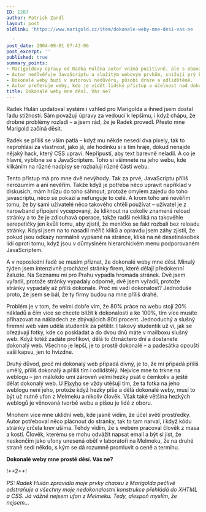 ```yaml
---
ID: 1287
author: Patrick Zandl
layout: post
oldlink: 'https://www.marigold.cz/item/dokonale-weby-mne-desi-vas-ne

  '
post_date: 2004-09-01 07:43:06
post_excerpt: ''
published: true
summary_points:
- Marigoldovy úpravy od Radka Hulána autor vnímá pozitivně, ale s obavami.
- Autor nedůvěřuje JavaScriptu a složitým webovým prvkům, snižují prý klikanost.
- Dokonalé weby budí v autorovi nedůvěru, působí draze a odlidštěně.
- Autor preferuje weby, kde je vidět lidský přístup a účelnost nad dokonalostí.
title: Dokonalé weby mne děsí. Vás ne?
---
```


<p>
Radek Hulán updatoval systém i vzhled pro Marigolda a ihned jsem dostal řadu stížností. Sám považuji úpravy za vedoucí k lepšímu, i když chápu, že drobné problémy rozladí – a jsem rád, že je Radek provedl. Přesto mne Marigold začíná děsit. </p>

<p>
Radek se příliš se vším patlá – když mu někde nesedí dva pixely, tak to neprohlásí za vlastnost, jako já, ale hodinku si s tím hraje, dokud nenajde nějaký hack, který CSS upraví. Nepřipustí, aby text barevně neladil. A co je hlavní, vyblbne se s JavaScriptem. Toho si všimnete na jeho webu, kde klikáním na různé nadpisy se rozbalují různé části webu. </p>

<p>
Tento přístup má pro mne dvě nevýhody. Tak za prvé, JavaScriptu příliš nerozumím a ani nevěřím. Takže když je potřeba něco upravit například v diskusích, mám hrůzu do toho sáhnout, protože omylem zajedu do toho javascriptu, něco se pokazí a nefunguje to celé. A krom toho ani nevěřím tomu, že by sami uživatelé něco takového chtěli používat – uživatel je z narowband připojení vycepovaný, že kliknout na cokoliv znamená reload stránky a to že je zdlouhavá operace, takže radši nekliká na takovéhle serepetičky jen kvůli tomu, aby zjistil, že meníčko se fakt rozbalí bez reloadu stránky. Kdysi jsem na to nasadil měřič kliků a opravdu jsem záhy zjistil, že pokud jsou odkazy normálně vypsané na stránce, kliká na ně desetinásobek lidí oproti tomu, když jsou v důmyslném hierarchickém menu podporovaném JavaScriptem. </p>

<p>
A v neposlední řadě se musím přiznat, že dokonalé weby mne děsí. Minulý týden jsem intenzivně procházel stránky firem, které dělají předokenní žaluzie. Na Seznamu mi pro Prahu vypadla hromada stránek. Dvě jsem vyřadil, protože stránky vypadaly odporně, dvě jsem vyřadil, protože stránky vypadaly až příliš dokonale. Proč mi vadí dokonalost? Jednoduše proto, že jsem se bál, že ty firmy budou na mne příliš drahé. </p>

<p>
Problém je v tom, že velmi dobře vím, že 80% práce na webu stojí 20% nákladů a čím více se chcete blížit k dokonalosti a ke 100%, tím více musíte přihazovat na nákladech ze zbývajících 80ti procent. Jednoduchý a slušný firemní web vám udělá studentík za pětilitr. I takový studentík už ví, jak se ořezávají fotky, kde co poskládat a do dvou dnů máte v mailboxu slušný web. Když totéž zadáte profíkovi, dělá to čtrnáctero dní a dostanete dokonalý web. Všechno je lepší, je to prostě dokonalé – a padesátka opouští vaši kapsu, jen to hvízdne. </p>

<p>
Druhý důvod, proč mi dokonalý web připadá divný, je to, že mi připadá příliš umělý, přiliš dokonalý a příliš tím i odlidštělý. Nejvíce mne to trkne na weblogu – jen málokdo umí zároveň velmi hezky psát o čemkoliv a ještě dělat dokonalý web. U <a href="http://www.pixy.cz/">Pixyho</a> se vždy utěšuji tím, že ta fotka na jeho weblogu není jeho, protože když hezky píše a dělá dokonalé weby, musí to být už nutně ufon z Melmeku a nikoliv člověk. Však také většina hezkých weblogů je věnovaná tvorbě webu a píšou je lidé z oboru. </p>

<p>
Mnohem více mne uklidní web, kde jasně vidím, že účel světí prostředky. Autor potřeboval něco plácnout do stránky, tak to tam narval, i když kódu stránky crčela krev ušima. Tehdy vidím, že s webem pracoval člověk z masa a kostí. Člověk, kterému se mohu odvážit napsat email a být si jist, že neskončím jako ufony unesená oběť v laboratoři na Melmeku, že na druhé straně sedí někdo, s kým se dá rozumně promluvit o ceně a termínu. </p>

<p>
<b>Dokonalé weby mne prostě děsí. Vás ne? </b></p>

<p>
!++2++!</p>

<p>
<i>PS: Radek Hulán zpravidla moje prvky chaosu z Marigolda pečlivě odstraňuje a všechny moje nedokonalostní konstrukce přehládá do XHTML a CSS. Já vážně nejsem ufon z Melmeku. Tedy, alespoň myslím, že nejsem&#8230;</i>
</p>